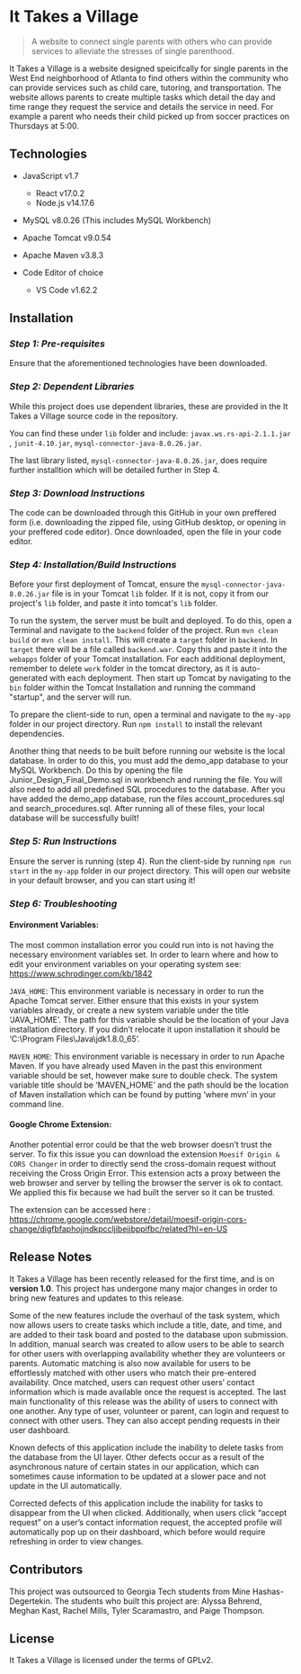 # It Takes a Village
> A website to connect single parents with others who can provide services to alleviate the stresses of single parenthood.

It Takes a Village is a website designed speicifcally for single parents in the West End neighborhood of Atlanta to find others within the community who can provide services such as child care, tutoring, and transportation. The website allows parents to create multiple tasks which detail the day and time range they request the service and details the service in need. For example a parent who needs their child picked up from soccer practices on Thursdays at 5:00.
##

## Technologies

- JavaScript v1.7
  - React v17.0.2
  - Node.js v14.17.6

- MySQL v8.0.26 (This includes MySQL Workbench)
- Apache Tomcat v9.0.54
- Apache Maven v3.8.3
- Code Editor of choice 
  - VS Code v1.62.2

## Installation 

### *Step 1: Pre-requisites*

Ensure that the aforementioned technologies have been downloaded.

### *Step 2: Dependent Libraries*

While this project does use dependent libraries, these are provided in the It Takes a Village source code in the repository. 

You can find these under `lib` folder and include: `javax.ws.rs-api-2.1.1.jar` , `junit-4.10.jar`, `mysql-connector-java-8.0.26.jar`.

The last library listed, `mysql-connector-java-8.0.26.jar`, does require further installtion which will be detailed further in Step 4.


### *Step 3: Download Instructions*

The code can be downloaded through this GitHub in your own preffered form (i.e. downloading the zipped file, using GitHub desktop, or opening in your preffered code editor).
Once downloaded, open the file in your code editor. 


### *Step 4: Installation/Build Instructions*
Before your first deployment of Tomcat, ensure the `mysql-connector-java-8.0.26.jar` file is in your Tomcat `lib` folder. If it is not, copy it from our project's `lib` folder, and paste it into tomcat's `lib` folder. 

To run the system, the server must be built and deployed. To do this, open a Terminal and navigate to the `backend` folder of the project. Run `mvn clean build` or `mvn clean install`. This will create a `target` folder in `backend`. In `target` there will be a file called `backend.war`. Copy this and paste it into the `webapps` folder of your Tomcat installation. For each additional deployment, remember to delete `work` folder in the tomcat directory, as it is auto-generated with each deployment. Then start up Tomcat by navigating to the `bin` folder within the Tomcat Installation and running the command "startup", and the server will run.

To prepare the client-side to run, open a terminal and navigate to the `my-app` folder in our project directory. Run `npm install` to install the relevant dependencies.

Another thing that needs to be built before running our website is the local database. In order to do this, you must add the demo_app database to your MySQL Workbench. Do this by opening the file Junior_Design_Final_Demo.sql in workbench and running the file. You will also need to add all predefined SQL procedures to the database. After you have added the demo_app database, run the files account_procedures.sql and search_procedures.sql. After running all of these files, your local database will be successfully built!

### *Step 5: Run Instructions*
Ensure the server is running (step 4). Run the client-side by running `npm run start` in the `my-app` folder in our project directory. This will open our website in your default browser, and you can start using it!

### *Step 6: Troubleshooting*

#### Environment Variables:
The most common installation error you could run into is not having the necessary environment variables set.
In order to learn where and how to edit your environment variables on your operating system see: https://www.schrodinger.com/kb/1842 

`JAVA_HOME`: This environment variable is necessary in order to run the Apache Tomcat server. Either ensure that this exists in your system variables already, or create a new system variable under the title ‘JAVA_HOME’. The path for this variable should be the location of your Java installation directory. If you didn’t relocate it upon installation it should be ‘C:\Program Files\Java\jdk1.8.0_65’.

`MAVEN_HOME`: This environment variable is necessary in order to run Apache Maven. If you have already used Maven in the past this environment variable should be set, however make sure to double check. The system variable title should be ‘MAVEN_HOME’ and the path should be the location of Maven installation which can be found by putting ‘where mvn’ in your command line. 

#### Google Chrome Extension:
Another potential error could be that the web browser doesn’t trust the server. To fix this issue you can download the extension `Moesif Origin & CORS Changer` in order to directly send the cross-domain request without receiving the Cross Origin Error. This extension acts a proxy between the web browser and server by telling the browser the server is ok to contact. We applied this fix because we had built the server so it can be trusted.

The extension can be accessed here : https://chrome.google.com/webstore/detail/moesif-origin-cors-change/digfbfaphojjndkpccljibejjbppifbc/related?hl=en-US 


## Release Notes

It Takes a Village has been recently released for the first time, and is on **version 1.0**. 
This project has undergone many major changes in order to bring new features and updates to this release. 

Some of the new features include the overhaul of the task system, which now allows users to create tasks which include a title, date, and time, and are added to their task board and posted to the database upon submission. 
In addition, manual search was created to allow users to be able to search for other users with overlapping availability whether they are volunteers or parents. Automatic matching is also now available for users to be effortlessly matched with other users who match their pre-entered availability. Once matched, users can request other users’ contact information which is made available once the request is accepted.
The last main functionality of this release was the ability of users to connect with one another. Any type of user, volunteer or parent, can login and request to connect with other users. They can also accept pending requests in their user dashboard.

Known defects of this application include the inability to delete tasks from the database from the UI layer. Other defects occur as a result of the asynchronous nature of certain states in our application, which can sometimes cause information to be updated at a slower pace and not update in the UI automatically.

Corrected defects of this application include the inability for tasks to disappear from the UI when clicked. Additionally, when users click “accept request” on a user’s contact information request, the accepted profile will automatically pop up on their dashboard, which before would require refreshing in order to view changes.

## Contributors 

This project was outsourced to Georgia Tech students from Mine Hashas-Degertekin. 
The students who built this project are: Alyssa Behrend, Meghan Kast, Rachel Mills, Tyler Scaramastro, and Paige Thompson.

## License

It Takes a Village is licensed under the terms of GPLv2.


